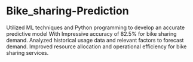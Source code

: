 # Bike_sharing-Prediction
Utilized ML techniques and Python programming to develop an accurate predictive model With Impressive accuracy of 82.5% for bike sharing demand. Analyzed historical usage data and relevant factors to forecast demand. Improved resource allocation and operational efficiency for bike sharing services.
